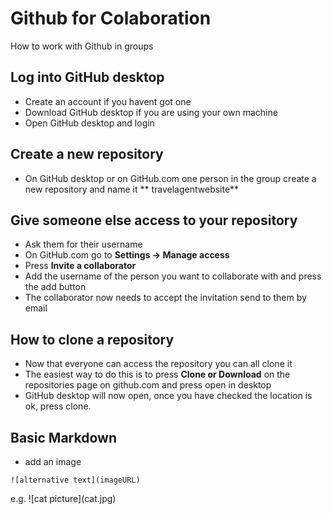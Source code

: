 # Github for Colaboration
 How to work with Github in groups

## Log into GitHub desktop

* Create an account if you havent got one
* Download GitHub desktop if you are using your own machine
* Open GitHub desktop and login

## Create a new repository

* On GitHub desktop or on GitHub.com one person in the group create a new repository and name it ** travelagentwebsite**

## Give someone else access to your repository

* Ask them for their username
* On GitHub.com go to **Settings -> Manage access**
* Press **Invite a collaborator** 
* Add the username of the person you want to collaborate with and press the add button
* The collaborator now needs to accept the invitation send to them by email

## How to clone a repository

* Now that everyone can access the repository you can all clone it
* The easiest way to do this is to press **Clone or Download** on the repositories page on github.com and press open in desktop
* GitHub desktop will now open, once you have checked the location is ok, press clone.

## Basic Markdown 

* add an image

``` ![alternative text](imageURL) ```

e.g. \!\[cat picture\]\(cat.jpg\)


